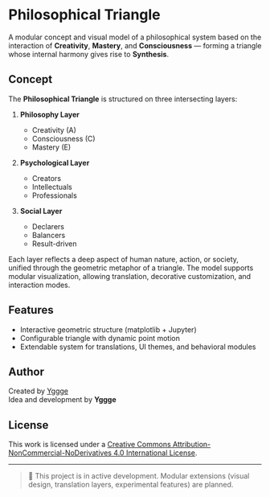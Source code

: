 # Philosophical Triangle

A modular concept and visual model of a philosophical system based on the interaction of **Creativity**, **Mastery**, and **Consciousness** — forming a triangle whose internal harmony gives rise to **Synthesis**.

## Concept

The **Philosophical Triangle** is structured on three intersecting layers:

1. **Philosophy Layer**
   - Creativity (A)
   - Consciousness (C)
   - Mastery (E)

2. **Psychological Layer**
   - Creators
   - Intellectuals
   - Professionals

3. **Social Layer**
   - Declarers
   - Balancers
   - Result-driven

Each layer reflects a deep aspect of human nature, action, or society, unified through the geometric metaphor of a triangle. The model supports modular visualization, allowing translation, decorative customization, and interaction modes.

## Features

- Interactive geometric structure (matplotlib + Jupyter)
- Configurable triangle with dynamic point motion
- Extendable system for translations, UI themes, and behavioral modules

## Author

Created by [Yggge](https://github.com/Yggge)  
Idea and development by **Yggge**

## License

This work is licensed under a [Creative Commons Attribution-NonCommercial-NoDerivatives 4.0 International License](https://creativecommons.org/licenses/by-nc-nd/4.0/).

---

> 🧩 This project is in active development. Modular extensions (visual design, translation layers, experimental features) are planned.

